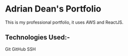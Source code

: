 # Adrian Dean's Portfolio

This is my professional portfolio, it uses AWS and ReactJS.

## Technologies Used:-

Git
GitHub
SSH
